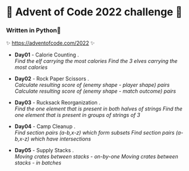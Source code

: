 # 🎄 Advent of Code 2022 challenge 🎄

### Written in **Python**🐍
✨ https://adventofcode.com/2022 ✨


- **Day01** - Calorie Counting .\
*Find the elf carrying the most calories*
*Find the 3 elves carrying the most calories*

- **Day02** - Rock Paper Scissors .\
*Calculate resulting score of (enemy shape - player shape) pairs*
*Calculate resulting score of (enemy shape - match outcome) pairs*

- **Day03** - Rucksack Reorganization .\
*Find the one element that is present in both halves of strings* 
*Find the one element that is present in groups of strings of 3* 

- **Day04** - Camp Cleanup .\
*Find section pairs (a-b,x-z) which form subsets* 
*Find section pairs (a-b,x-z) which have intersections* 
  
- **Day05** - Supply Stacks .\
*Moving crates between stacks - on-by-one* 
*Moving crates between stacks - in batches* 
